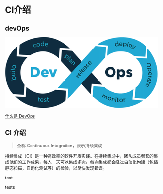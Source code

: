 # CI介绍

## devOps

![图片](../public/devops.png)

[什么是 DevOps](https://blog.csdn.net/farmer_hutao/article/details/126147803?ops_request_misc=%257B%2522request%255Fid%2522%253A%2522168422221116800227432464%2522%252C%2522scm%2522%253A%252220140713.130102334..%2522%257D&request_id=168422221116800227432464&biz_id=0&utm_medium=distribute.pc_search_result.none-task-blog-2~all~top_click~default-2-126147803-null-null.142^v87^koosearch_v1,239^v2^insert_chatgpt&utm_term=DevOps&spm=1018.2226.3001.4187)

## CI 介绍

> 全称 Continuous Integration，表示持续集成

持续集成（CI）是一种高效率的软件开发实践。在持续集成中，团队成员频繁的集成他们的工作成果，每人一天可以集成多次，每次集成都会经过自动化构建（包括静态扫描，自动化测试等）的检验，以尽快发现错误。

test

tests